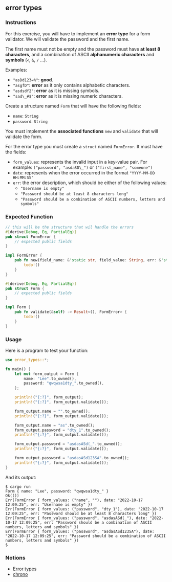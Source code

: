 ## error types

### Instructions

For this exercise, you will have to implement an **error type** for a form validator. We will validate the password and the first name.

The first name must not be empty and the password must have **at least 8 characters**, and a combination of ASCII **alphanumeric characters** and **symbols** (`<`, `&`, `/` ...).

Examples:

- `"asDd123=%"`: **good**.
- `"asgfD"`: **error** as it only contains alphabetic characters.
- `"asdsdf2"`: **error** as it is missing symbols.
- `"sad\_#$"`: **error** as it is missing numeric characters.

Create a structure named `Form` that will have the following fields:

- `name`: `String`
- `password`: `String`

You must implement the **associated functions** `new` and `validate` that will validate the form.

For the error type you must create a `struct` named `FormError`. It must have the fields:

- `form_values`: represents the invalid input in a key-value pair. For example: `("password", "asdaSD\_")` or `("first_name", "someone")`
- `date`: represents when the error occurred in the format `"YYYY-MM-DD HH:MM:SS"`
- `err`: the error description, which should be either of the following values:
  - `"Username is empty"`
  - `"Password should be at least 8 characters long"`
  - `"Password should be a combination of ASCII numbers, letters and symbols"`

### Expected Function

```rust
// this will be the structure that wil handle the errors
#[derive(Debug, Eq, PartialEq)]
pub struct FormError {
    // expected public fields
}

impl FormError {
    pub fn new(field_name: &'static str, field_value: String, err: &'static str) -> Self {
        todo!()
    }
}

#[derive(Debug, Eq, PartialEq)]
pub struct Form {
    // expected public fields
}

impl Form {
    pub fn validate(&self) -> Result<(), FormError> {
        todo!()
    }
}
```

### Usage

Here is a program to test your function:

```rust
use error_types::*;

fn main() {
    let mut form_output = Form {
        name: "Lee".to_owned(),
        password: "qwqwsa1dty_".to_owned(),
    };

    println!("{:?}", form_output);
    println!("{:?}", form_output.validate());

    form_output.name = "".to_owned();
    println!("{:?}", form_output.validate());

    form_output.name = "as".to_owned();
    form_output.password = "dty_1".to_owned();
    println!("{:?}", form_output.validate());

    form_output.password = "asdasASd(_".to_owned();
    println!("{:?}", form_output.validate());

    form_output.password = "asdasASd123SA".to_owned();
    println!("{:?}", form_output.validate());
}
```

And its output:

```console
$ cargo run
Form { name: "Lee", password: "qwqwsa1dty_" }
Ok(())
Err(FormError { form_values: ("name", ""), date: "2022-10-17 12:09:25", err: "Username is empty" })
Err(FormError { form_values: ("password", "dty_1"), date: "2022-10-17 12:09:25", err: "Password should be at least 8 characters long" })
Err(FormError { form_values: ("password", "asdasASd(_"), date: "2022-10-17 12:09:25", err: "Password should be a combination of ASCII numbers, letters and symbols" })
Err(FormError { form_values: ("password", "asdasASd123SA"), date: "2022-10-17 12:09:25", err: "Password should be a combination of ASCII numbers, letters and symbols" })
$
```

### Notions

- [Error types](https://doc.rust-lang.org/rust-by-example/error/multiple_error_types/define_error_type.html)
- [chrono](https://docs.rs/chrono/latest/chrono/index.html)
